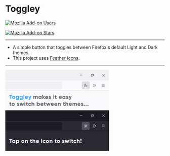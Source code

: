 # Toggley
[![Mozilla Add-on Users](https://img.shields.io/amo/users/Toggley%40FaridZelli?style=for-the-badge&logo=firefoxbrowser&logoColor=white&labelColor=orange&color=gold&cacheSeconds=86400)](https://addons.mozilla.org/en-US/firefox/addon/toggley/)
  
  
[![Mozilla Add-on Stars](https://img.shields.io/amo/stars/Toggley%40FaridZelli?style=for-the-badge&logo=mozilla&labelColor=black&color=gold&cacheSeconds=86400)](https://addons.mozilla.org/en-US/firefox/addon/toggley/)

---
- A simple button that toggles between Firefox's default Light and Dark themes.
- This project uses [Feather Icons](https://github.com/feathericons/feather).
---
<img src="https://raw.githubusercontent.com/FaridZelli/Toggley/refs/heads/main/Screenshots/Toggley%20Showcase%20Compact%20Highlight.png" alt="" width="65%" align="center">
